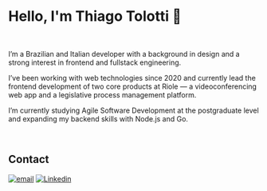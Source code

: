 # Hello, I'm Thiago Tolotti 👋
  
<br/>

I’m a Brazilian and Italian developer with a background in design and a strong interest in frontend and fullstack engineering.

I’ve been working with web technologies since 2020 and currently lead the frontend development of two core products at Riole — a videoconferencing web app and a legislative process management platform.

I’m currently studying Agile Software Development at the postgraduate level and expanding my backend skills with Node.js and Go.

<br/>

## Contact

[![email](https://img.shields.io/badge/-email-000?&logo=gmail&style=social)](mailto:thiagotolotti@gmail.com)
[![Linkedin](https://img.shields.io/badge/-Linkedin-000?&logo=linkedin&style=social)](https://www.linkedin.com/in/thiago-tolotti/)
